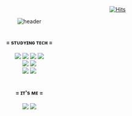 <div align="right">

[![Hits](https://hits.seeyoufarm.com/api/count/incr/badge.svg?url=https%3A%2F%2Fgithub.com%2FHongJiu-wb&count_bg=%23B7C4CF&title_bg=%23E6B9DE&icon=github.svg&icon_color=%23E7E7E7&title=Welcome&edge_flat=true)](https://hits.seeyoufarm.com)

</div>

<div align="center">
  
![header](https://capsule-render.vercel.app/api?type=rounded&&color=0:E6B9DE,100:B7C4CF&height=200&section=header&fontColor=FFFFFF&text=🌙ᴊɪᴜ's%20ᴘʀᴏғɪʟᴇ🌙&fontSize=50&animation=fadeIn&desc=Hello!%20I'm%20Jiu,%20a%20student%20developer.&descAlignY=65&descSize=15)
<br><br>

#### = sᴛᴜᴅʏɪɴɢ ᴛᴇᴄʜ =
<img src="https://img.shields.io/badge/HTML5-E34F26?style=flat-square&logo=html5&logoColor=FFFFFF"/>
<img src="https://img.shields.io/badge/CSS3-1572B6?style=flat-square&logo=css3&logoColor=FFFFFF"/>
<img src="https://img.shields.io/badge/JavaScript-F7DF1E?style=flat-square&logo=javascript&logoColor=FFFFFF"/>
<img src="https://img.shields.io/badge/Django-092E20?style=flat-square&logo=django&logoColor=FFFFFF"/>
<br>
<img src="https://img.shields.io/badge/Python-3776AB?style=flat-square&logo=python&logoColor=FFFFFF"/>
<img src="https://img.shields.io/badge/Java-FF7800?style=flat-square&logoColor=White"/>
<br>
<img src="https://img.shields.io/badge/Linux-FCC624?style=flat-square&logo=linux&logoColor=FFFFFF"/>
<img src="https://img.shields.io/badge/Figma-F24E1E?style=flat-square&logo=figma&logoColor=FFFFFF"/>
<br><br>

#### = ɪᴛ's ᴍᴇ =
<a href="mailto:jiuwb3@gmail.com"><img src="https://img.shields.io/badge/Gmail-EA4335?style=flat-square&logo=gmail&logoColor=FFFFFF&link=jiuwb3@gmail.com"/></a>
<a href="https://www.instagram.com/h__wbwb?igsh=MWdlaWZmd3l0eG5odQ=="><img src="https://img.shields.io/badge/Instagram-E4405F?style=flat-square&logo=instagram&logoColor=FFFFFF&link=https://www.instagram.com/h__wbwb?igsh=MWdlaWZmd3l0eG5odQ=="/></a>
<br><br>

<!--
#### = ᴍʏ ɢɪᴛ =
[![Top Langs](https://github-readme-stats.vercel.app/api/top-langs/?username=HongJiu-wb&layout=compact&langs_count=6)](https://github.com/HongJiu-wb)
</div>
-->
